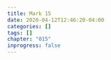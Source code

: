 ```yaml
---
title: Mark 15
date: 2020-04-12T12:46:20-04:00
categories: []
tags: []
chapter: "015"
inprogress: false
---
```


